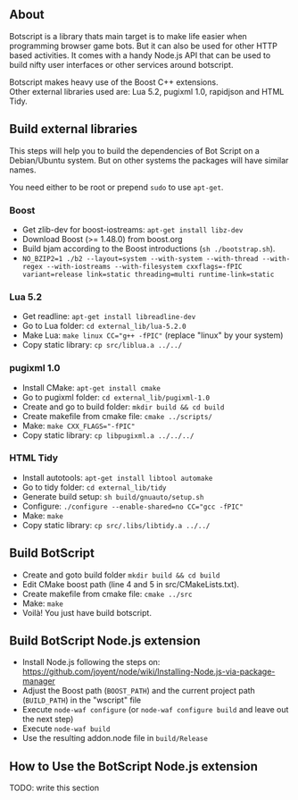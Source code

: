 About
-----

Botscript is a library thats main target is to make life easier when programming
browser game bots. But it can also be used for other HTTP based activities.
It comes with a handy Node.js API that can be used to build
nifty user interfaces or other services around botscript.

Botscript makes heavy use of the Boost C++ extensions.  
Other external libraries used are: Lua 5.2, pugixml 1.0, rapidjson and HTML Tidy.

Build external libraries
------------------------

This steps will help you to build the dependencies of Bot Script on
a Debian/Ubuntu system. But on other systems the packages will have similar names.

You need either to be root or prepend `sudo` to use `apt-get`.

### Boost
  - Get zlib-dev for boost-iostreams: `apt-get install libz-dev`
  - Download Boost (>= 1.48.0) from boost.org
  - Build bjam according to the Boost introductions (`sh ./bootstrap.sh`).
  - `NO_BZIP2=1 ./b2 --layout=system --with-system --with-thread --with-regex --with-iostreams --with-filesystem cxxflags=-fPIC variant=release link=static threading=multi runtime-link=static`

### Lua 5.2
  - Get readline: `apt-get install libreadline-dev`
  - Go to Lua folder: `cd external_lib/lua-5.2.0`
  - Make Lua: `make linux CC="g++ -fPIC"` (replace "linux" by your system)
  - Copy static library: `cp src/liblua.a ../../`

### pugixml 1.0
  - Install CMake: `apt-get install cmake`
  - Go to pugixml folder: `cd external_lib/pugixml-1.0`
  - Create and go to build folder: `mkdir build && cd build`
  - Create makefile from cmake file: `cmake ../scripts/`
  - Make: `make CXX_FLAGS="-fPIC"`
  - Copy static library: `cp libpugixml.a ../../../`

### HTML Tidy
  - Install autotools: `apt-get install libtool automake`
  - Go to tidy folder: `cd external_lib/tidy`
  - Generate build setup: `sh build/gnuauto/setup.sh`
  - Configure: `./configure --enable-shared=no CC="gcc -fPIC"`
  - Make: `make`
  - Copy static library: `cp src/.libs/libtidy.a ../../`


Build BotScript
---------------

  - Create and goto build folder `mkdir build && cd build`
  - Edit CMake boost path (line 4 and 5 in src/CMakeLists.txt).
  - Create makefile from cmake file: `cmake ../src`
  - Make: `make`
  - Voilà! You just have build botscript.

Build BotScript Node.js extension
---------------------------------

  - Install Node.js following the steps on:
    https://github.com/joyent/node/wiki/Installing-Node.js-via-package-manager
  - Adjust the Boost path (`BOOST_PATH`) and the current project path (`BUILD_PATH`) in the "wscript" file
  - Execute `node-waf configure`
    (or `node-waf configure build` and leave out the next step)
  - Execute `node-waf build`
  - Use the resulting addon.node file in `build/Release`

How to Use the BotScript Node.js extension
------------------------------------------

TODO: write this section
